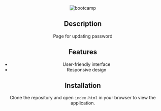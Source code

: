 <div align="center"><link rel="stylesheet" href="index.css">

<img src="https://nkb-backend-media-static-tenxiitian.s3.ap-south-1.amazonaws.com/tenxiitian_prod/programs/Tech+Programs/frontend-content/ccbp/coding-practice-questions/dynamic-webapps/update-password-v1.gif" alt="bootcamp" style="max-width: 300px;">

## Description
Page for updating password
## Features
- User-friendly interface
- Responsive design

## Installation

Clone the repository and open `index.html` in your browser to view the application.
